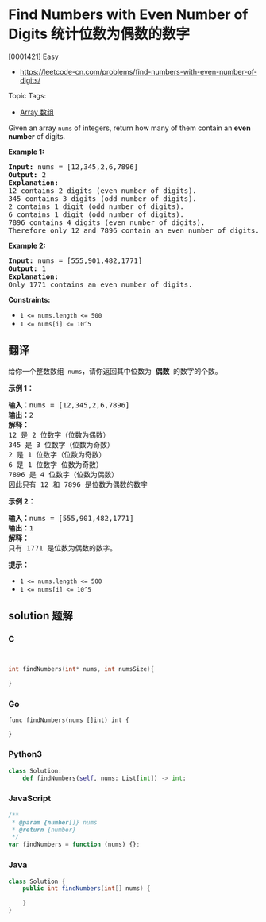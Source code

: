 # Find Numbers with Even Number of Digits 统计位数为偶数的数字

[0001421] Easy

- https://leetcode-cn.com/problems/find-numbers-with-even-number-of-digits/

Topic Tags:

- [Array 数组](https://leetcode-cn.com/tag/array/)

Given an array `nums` of integers, return how many of them contain an **even number** of digits.

**Example 1:**

<pre><strong>Input:</strong> nums = [12,345,2,6,7896]
<strong>Output:</strong> 2
<strong>Explanation: 
</strong>12 contains 2 digits (even number of digits).&nbsp;
345 contains 3 digits (odd number of digits).&nbsp;
2 contains 1 digit (odd number of digits).&nbsp;
6 contains 1 digit (odd number of digits).&nbsp;
7896 contains 4 digits (even number of digits).&nbsp;
Therefore only 12 and 7896 contain an even number of digits.
</pre>

**Example 2:**

<pre><strong>Input:</strong> nums = [555,901,482,1771]
<strong>Output:</strong> 1 
<strong>Explanation: </strong>
Only 1771 contains an even number of digits.
</pre>

**Constraints:**

- `1 <= nums.length <= 500`
- `1 <= nums[i] <= 10^5`

## 翻译

给你一个整数数组  `nums`，请你返回其中位数为  **偶数**  的数字的个数。

**示例 1：**

<pre><strong>输入：</strong>nums = [12,345,2,6,7896]
<strong>输出：</strong>2
<strong>解释：
</strong>12 是 2 位数字（位数为偶数）&nbsp;
345 是 3 位数字（位数为奇数）&nbsp;&nbsp;
2 是 1 位数字（位数为奇数）&nbsp;
6 是 1 位数字 位数为奇数）&nbsp;
7896 是 4 位数字（位数为偶数）&nbsp;&nbsp;
因此只有 12 和 7896 是位数为偶数的数字
</pre>

**示例 2：**

<pre><strong>输入：</strong>nums = [555,901,482,1771]
<strong>输出：</strong>1 
<strong>解释： </strong>
只有 1771 是位数为偶数的数字。
</pre>

**提示：**

- `1 <= nums.length <= 500`
- `1 <= nums[i] <= 10^5`

## solution 题解

### C

```c


int findNumbers(int* nums, int numsSize){

}
```

### Go

```golang
func findNumbers(nums []int) int {

}
```

### Python3

```python
class Solution:
    def findNumbers(self, nums: List[int]) -> int:
```

### JavaScript

```javascript
/**
 * @param {number[]} nums
 * @return {number}
 */
var findNumbers = function (nums) {};
```

### Java

```java
class Solution {
    public int findNumbers(int[] nums) {

    }
}
```
